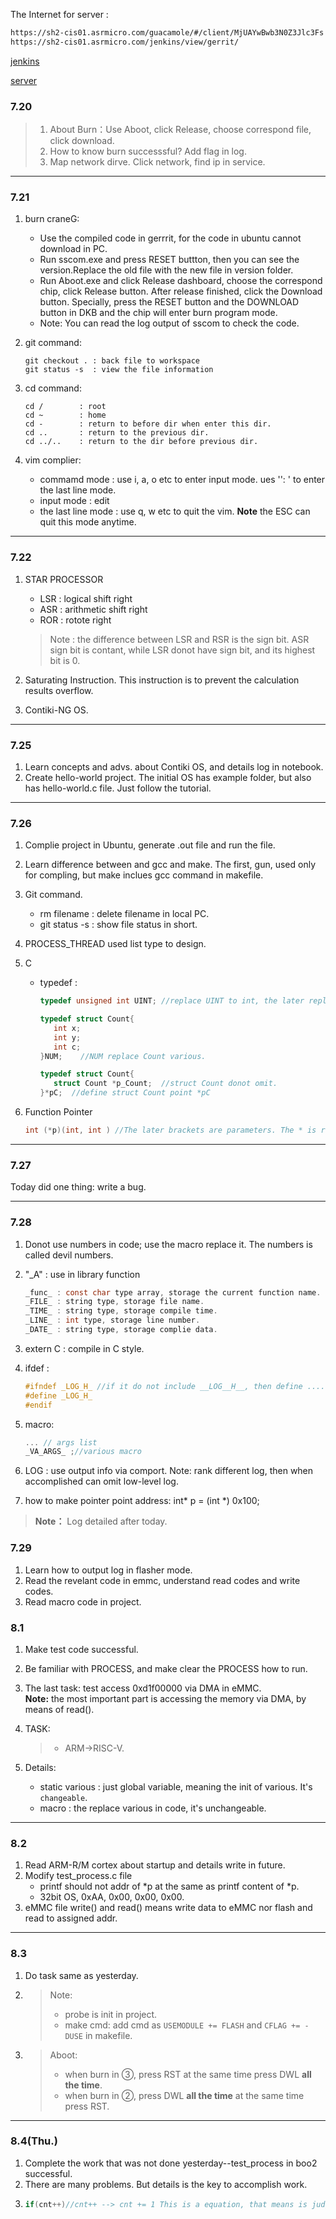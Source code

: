 The Internet for server :
```html
https://sh2-cis01.asrmicro.com/guacamole/#/client/MjUAYwBwb3N0Z3Jlc3Fs
https://sh2-cis01.asrmicro.com/jenkins/view/gerrit/
```
[jenkins](https://sh2-cis01.asrmicro.com/jenkins/view/gerrit)  

[server](https://sh2-cis01.asrmicro.com/guacamole)

### 7.20

> 1. About Burn：Use  Aboot, click Release, choose correspond file, click download.  
> 2. How to know burn successsful? Add flag in log.  
> 3. Map network dirve. Click network, find ip in service.

---
### 7.21
1. burn craneG:
   -  Use the compiled code in gerrrit, for the code in ubuntu cannot download in PC.
   -  Run sscom.exe and press RESET buttton, then you can see the version.Replace the old file with the new file in version folder.  
   -  Run Aboot.exe and click Release dashboard, choose the correspond chip, click Release button. After release finished, click the Download button. Specially, press the RESET button and the DOWNLOAD button in DKB and the chip will enter burn program mode.
   -  Note: You can read the log output of sscom to check the code.  
   
2. git command:
   ```git  
   git checkout . : back file to workspace
   git status -s  : view the file information  
   ```

3. cd command:  
    ```linux
    cd /        : root 
    cd ~        : home
    cd -        : return to before dir when enter this dir.
    cd ..       : return to the previous dir.
    cd ../..    : return to the dir before previous dir.
    ```

4. vim complier:
   - commamd mode : use i, a, o etc to enter input mode. ues '': ' to enter the last line mode.
   - input mode : edit
   - the last line mode : use q, w etc to quit the vim. **Note** the ESC can quit this mode anytime.

---
### 7.22
1. STAR PROCESSOR  
   - LSR : logical shift right
   - ASR : arithmetic shift right
   - ROR : rotote right
   > Note : the difference between LSR and RSR is the sign bit. ASR  sign bit is contant, while LSR donot have sign bit, and its highest bit is 0.

2. Saturating Instruction. This instruction is to prevent the calculation results overflow.
3. Contiki-NG OS.
   
---
### 7.25
1. Learn concepts and advs. about Contiki OS, and details log in notebook.
2. Create hello-world project. The initial OS has example folder, but also has hello-world.c file. Just follow the tutorial.

---

### 7.26
1. Complie project in Ubuntu, generate .out file and run the file.
2. Learn difference between and gcc and make. The first, gun, used only for compling, but make inclues gcc command in makefile.
3. Git command. 
   - rm filename : delete filename in local PC.
   - git status -s : show file status in short.

4. PROCESS_THREAD used list type to design.
5. C
   - typedef : 
      ```c
      typedef unsigned int UINT; //replace UINT to int, the later replace the former
      
      typedef struct Count{
         int x;
         int y;
         int c;
      }NUM;    //NUM replace Count various.
      
      typedef struct Count{
         struct Count *p_Count;  //struct Count donot omit.
      }*pC;  //define struct Count point *pC
      ```

6. Function Pointer
      ```c
      int (*p)(int, int ) //The later brackets are parameters. The * is return value.
      ```
      

---

### 7.27

Today did one thing: write a bug.

---
### 7.28
1. Donot use numbers in code; use the macro replace it. The numbers is called devil numbers.
2. "_A" : use in library function 
   ```c
   _func_ : const char type array, storage the current function name.
   _FILE_ : string type, storage file name.
   _TIME_ : string type, storage compile time.
   _LINE_ : int type, storage line number.
   _DATE_ : string type, storage complie data.
   ```
3. extern C : compile in C style.
4. ifdef : 
   ```c
   #ifndef _LOG_H_ //if it do not include __LOG__H__, then define ....
   #define _LOG_H_
   #endif
   ```
5. macro:
   ```c
   ... // args list
   _VA_ARGS_ ;//various macro
   ```

6. LOG : use output info via comport. Note: rank different log, then when accomplished can omit low-level log.
7. how to make pointer point address: int* p = (int *) 0x100;

> **Note：** Log detailed after today. 
### 7.29
1. Learn how to output log in flasher mode.
2. Read the revelant code in emmc, understand read codes and write codes.
3. Read macro code in project.

### 8.1
1. Make test code successful.
2. Be familiar with PROCESS, and make clear the PROCESS how to run.
3. The last task: test access 0xd1f00000 via DMA in eMMC.   
   **Note:** the most important part is accessing the memory via DMA, by means of read().  
4. TASK:
   > - ARM->RISC-V.
   
5. Details:
   - static various : just global variable, meaning the init of various. It's `changeable`.
   - macro : the replace various in code, it's unchangeable.
  
---
### 8.2
1. Read ARM-R/M cortex about startup and details write in future.
2. Modify test_process.c file
   - printf should not addr of *p at the same as printf content of *p.
   - 32bit OS, 0xAA, 0x00, 0x00, 0x00.
3. eMMC file write() and read() means write data to eMMC nor flash and read to assigned addr.

---
### 8.3
1. Do task same as yesterday.
2. > Note:
   > - probe is init in project.  
   > - make cmd: add cmd as `USEMODULE += FLASH` and `CFLAG += -DUSE` in makefile. 
3. >  Aboot:
   > -  when burn in ③, press RST at the same time press DWL **all the time**.
   > -  when burn in ②, press DWL **all the time** at the same time press RST.

---
### 8.4(Thu.)
1. Complete the work that was not done yesterday--test_process in boo2 successful.
2. There are many problems. But details is the key to accomplish work.
3. 
   ```c
   if(cnt++)//cnt++ --> cnt += 1 This is a equation, that means is judged to be true.  
   ```


